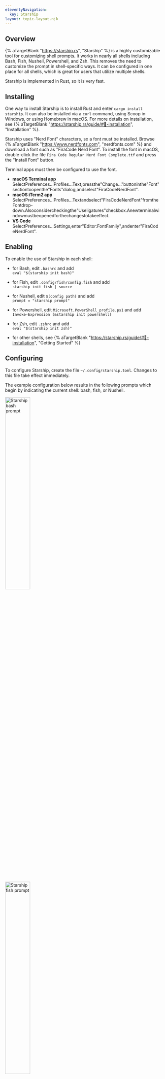 ```yaml
---
eleventyNavigation:
  key: Starship
layout: topic-layout.njk
---
```


## Overview

{% aTargetBlank "https://starship.rs", "Starship" %}
is a highly customizable tool for customizing shell prompts.
It works in nearly all shells including Bash, Fish, Nushell, Powershell, and Zsh.
This removes the need to customize the prompt in shell-specific ways.
It can be configured in one place for all shells,
which is great for users that utilize multiple shells.

Starship is implemented in Rust, so it is very fast.

## Installing

One way to install Starship is to install Rust
and enter `cargo install starship`.
It can also be installed via a `curl` command,
using Scoop in Windows, or using Homebrew in macOS.
For more details on installation, see {% aTargetBlank
"https://starship.rs/guide/#🚀-installation", "Installation" %}.

Starship uses "Nerd Font" characters, so a font must be installed.
Browse {% aTargetBlank "https://www.nerdfonts.com", "nerdfonts.com" %}
and download a font such as "FiraCode Nerd Font".
To install the font in macOS, double-click the file
`Fira Code Regular Nerd Font Complete.ttf`
and press the "Install Font" button.

Terminal apps must then be configured to use the font.

- <b>macOS Terminal app</b>  
  SelectPreferences...Profiles...Text,pressthe"Change..."buttoninthe"Font"sectiontoopenthe"Fonts"dialog,andselect"FiraCodeNerdFont".
- <b>macOS iTerm2 app</b>  
  SelectPreferences...Profiles...Textandselect"FiraCodeNerdFont"fromtheFontdrop-down.Alsoconsidercheckingthe"Useligatures"checkbox.Anewterminalwindowmustbeopenedforthechangestotakeeffect.
- <b>VS Code</b>  
  SelectPreferences...Settings,enter"Editor:FontFamily",andenter"FiraCodeNerdFont".

## Enabling

To enable the use of Starship in each shell:

- for Bash, edit `.bashrc` and add  
  `eval "$(starship init bash)"`

- for Fish, edit `.config/fish/config.fish` and add  
  `starship init fish | source`

- for Nushell, edit `$(config path)` and add  
  `prompt = "starship prompt"`

- for Powershell, edit `Microsoft.PowerShell_profile.ps1` and add  
  `Invoke-Expression (&starship init powershell)`

- for Zsh, edit `.zshrc` and add  
  `eval "$(starship init zsh)"`

- for other shells, see {% aTargetBlank
  "https://starship.rs/guide/#🚀-installation", "Getting Started" %}

## Configuring

To configure Starship, create the file `~/.config/starship.toml`.
Changes to this file take effect immediately.

The example configuration below results in the following prompts
which begin by indicating the current shell: bash, fish, or Nushell.

<img alt="Starship bash prompt" style="width: 40%"
  src="/blog/assets/starship-bash-prompt.png?v={{pkg.version}}"
  title="Starship bash prompt">

<img alt="Starship fish prompt" style="width: 40%"
  src="/blog/assets/starship-fish-prompt.png?v={{pkg.version}}"
  title="Starship fish prompt">

<img alt="Starship Nushell prompt" style="width: 40%"
  src="/blog/assets/starship-nu-prompt.png?v={{pkg.version}}"
  title="Starship Nushell prompt">

Many string values in the configuration file can contain the syntax
`[value](style)` where `value` is literal text and variable values to display,
and `style` specifies a color and style.

A color specifier can be one of the following:

- red, green, blue, yellow, purple, cyan, black, or white
- `#` followed by a six-digit hexadecimal number
  (ex. cornflower blue is #6495ed)
- number between 0-255 to specify an 8-bit {% aTargetBlank
  "https://i.stack.imgur.com/KTSQa.png", "ANSI color code" %}
  (ex. orange is 208)

Style prefixes include:

- `fg:` (default) or `bg:` with no space after the colon
  to distinguish between foreground and background styles
  (ex. `fg:#6495ed bg:yellow`)
- `bold`, `italic`, or `underline`
- `bright` or `dimmed`

For example:

```toml
format = "$git_branch$git_status$directory$character"
# Nushell controls the color of commands typed after the prompt.

# Displays text, typically a single character,
# based on the status of the previous command.
[character]
success_symbol = "[▶](bold green)" # normal prompt
error_symbol = "[✗](bold red)" # used if previous command failed
# error_symbol does not work in Nushell

# Displays current directory.
[directory]
format = "[$path]($style)"
style = "yellow"
truncate_to_repo = false
truncation_length = 3 # parent directories to show; default is 3
truncation_symbol = "…/"

# Displays current Git branch when in a directory of a Git repository.
[git_branch]
format = "[$symbol](green)[$branch]($style)"
style = "italic green"
symbol = ""

# Displays status of Git repository when in a directory of a Git repository.
[git_status]
format = "[$all_status$ahead_behind]($style)"
ahead = "⇡ $count "
behind = "⇣ $count "
deleted = "🗑 $count "
diverged = " $count "
stashed = "📦 $count "
modified = "פֿ $count "
staged = '[ $count ](green)'
renamed = " $count "
untracked = "🤷 ‍$count "
style = "bold red"
```

The top `format` setting that defines the prompt
can contain newline characters for a multi-line prompt.
Alternatively it can be delimited by triple quotes (single or double)
to actually specify a multi-line prompt with multiple lines.
For example:

```toml
format = '''
$directory $git_branch$git_status
$custom$character'''
```

The prompt can contain icons.
To see available icons, browse {% aTargetBlank
"https://www.nerdfonts.com/cheat-sheet", "Nerd Fonts Cheatsheet" %}.

The prompt defined above displays an icon at the beginning
to indicate the current shell.
It uses the environment variable `SHELL_ICON` which
must be defined in the configuration script of each shell.
For example:

- For Bash, edit `.bash_profile` and add `export SHELL_ICON=🚀`.
- For Fish, edit `~/.config/fish/config.fish` and add `set -x SHELL_ICON 🐠`.
- For Nushell, edit `$(config path)` and add `SHELL_ICON = "🦀"`
  in the `[env]` section.

## Custom Commands

Custom commands display the output of a given shell command.
To define a custom command, add a `[command.{name}]` section in `starship.toml`.
For example:

```toml
# Indicates when in bash shell.
[custom.bash]
command = "echo 🚀"
when = '[ "$STARSHIP_SHELL" == "bash" ]'

# Indicates when in fish shell.
[custom.fish]
command = "echo 🐠"
when = 'test "$STARSHIP_SHELL" = "fish"'

# Indicates when in Nushell.
[custom.nu]
command = "echo 🦀"
shell = '/usr/local/bin/bash'
when = 'test "$STARSHIP_SHELL" = ""' # not set in Nushell
```

The `command` specified for each of these is only executed
if the `when` command returns `0` indicating success.
The `shell` option specifies the shell to use when executing the `when` command
and defaults to the current shell.
To run all the custom commands in the order they are defined,
add `$command` to the prompt string.
To run a specific custom command, add `${custom.name}` to the prompt string
where `name` is the name of a custom command.

For more details on configuration, see {% aTargetBlank
"https://starship.rs/config/#prompt", "Configuration" %}.
